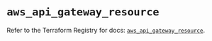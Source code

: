# `aws_api_gateway_resource`

Refer to the Terraform Registry for docs: [`aws_api_gateway_resource`](https://registry.terraform.io/providers/hashicorp/aws/6.12.0/docs/resources/api_gateway_resource).
